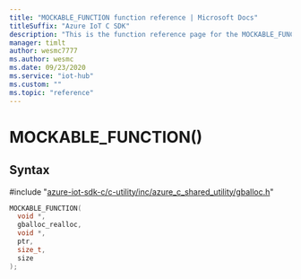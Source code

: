 ```yaml
---                             
title: "MOCKABLE_FUNCTION function reference | Microsoft Docs" 
titleSuffix: "Azure IoT C SDK"            
description: "This is the function reference page for the MOCKABLE_FUNCTION() function in the Azure IoT C SDK. This SDK is used with Azure IoT Hub and Azure IoT Hub Device Provisioning Service"            
manager: timlt                 
author: wesmc7777              
ms.author: wesmc               
ms.date: 09/23/2020                    
ms.service: "iot-hub"             
ms.custom: ""                
ms.topic: "reference"        
---                            
```


# MOCKABLE_FUNCTION()

## Syntax

\#include "[azure-iot-sdk-c/c-utility/inc/azure_c_shared_utility/gballoc.h](../gballoc-h.md)"  
```C
MOCKABLE_FUNCTION(
  void *,
  gballoc_realloc,
  void *,
  ptr,
  size_t,
  size
);
```


